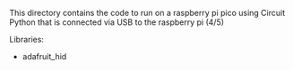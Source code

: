 This directory contains the code to run on a raspberry pi pico using Circuit Python that is connected via USB to the raspberry pi (4/5)

Libraries:
- adafruit_hid
